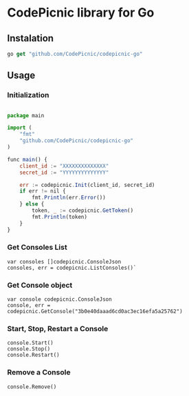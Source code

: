 # CodePicnic library for Go

## Instalation

```javascript
go get "github.com/CodePicnic/codepicnic-go"
```

## Usage

### Initialization

```javascript

package main

import (
    "fmt"
    "github.com/CodePicnic/codepicnic-go"
)

func main() {
    client_id := "XXXXXXXXXXXXXX"
    secret_id := "YYYYYYYYYYYYYY"

    err := codepicnic.Init(client_id, secret_id)
    if err != nil {
        fmt.Println(err.Error())
    } else {
        token, _ := codepicnic.GetToken()
        fmt.Println(token)
    }
}

```

### Get Consoles List 

```
var consoles []codepicnic.ConsoleJson
consoles, err = codepicnic.ListConsoles()`
```

### Get Console object
```
var console codepicnic.ConsoleJson
console, err = codepicnic.GetConsole("3b0e40daaad6cd0ac3ec16efa5a25762")

```

### Start, Stop, Restart a  Console 

```
console.Start()
console.Stop()
console.Restart()
```

### Remove a  Console 

```
console.Remove()
```

